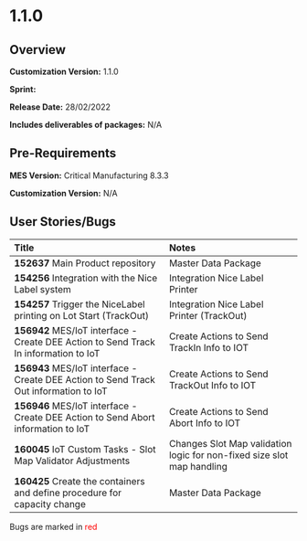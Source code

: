 ﻿# 1.1.0

## Overview

**Customization Version:** 1.1.0

**Sprint:** 

**Release Date:** 28/02/2022

**Includes deliverables of packages:** N/A

## Pre-Requirements

**MES Version:** Critical Manufacturing 8.3.3

**Customization Version:** N/A

## User Stories/Bugs

| Title        | Notes            |
| :----------- | :--------------- |
| **152637** Main Product repository | Master Data Package |
| **154256** Integration with the Nice Label system | Integration Nice Label Printer |
| **154257** Trigger the NiceLabel printing on Lot Start (TrackOut) | Integration Nice Label Printer (TrackOut) |
| **156942** MES/IoT interface - Create DEE Action to Send Track In information to IoT | Create Actions to Send TrackIn Info to IOT |
| **156943** MES/IoT interface - Create DEE Action to Send Track Out information to IoT | Create Actions to Send TrackOut Info to IOT |
| **156946** MES/IoT interface - Create DEE Action to Send Abort information to IoT | Create Actions to Send Abort Info to IOT |
| **160045** IoT Custom Tasks - Slot Map Validator Adjustments | Changes Slot Map validation logic for non-fixed size slot map handling |
| **160425** Create the containers and define procedure for capacity change | Master Data Package |

Bugs are marked in <span style='color:red'>red</span>

